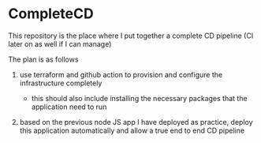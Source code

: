 # CompleteCD
This repository is the place where I put together a complete CD pipeline (CI later on as well if I can manage)

The plan is as follows

1) use terraform and github action to provision and configure the infrastructure completely
   - this should also include installing the necessary packages that the application need to run
  
2) based on the previous node JS app I have deployed as practice, deploy this application automatically and allow a true end to end CD pipeline
